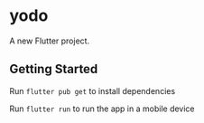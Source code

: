 # yodo

A new Flutter project.

## Getting Started

Run `flutter pub get` to install dependencies

Run `flutter run` to run the app in a mobile device
